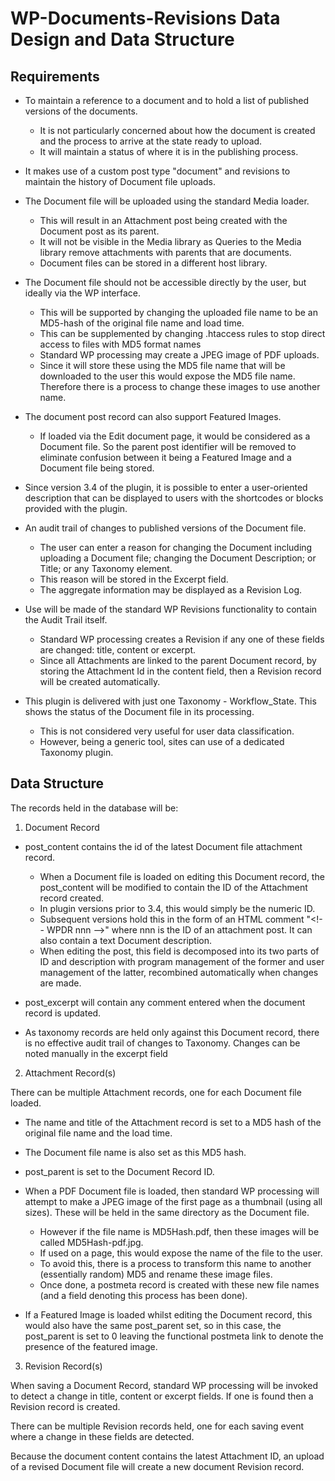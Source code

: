 # WP-Documents-Revisions Data Design and Data Structure

## Requirements

- To maintain a reference to a document and to hold a list of published versions of the documents.
  - It is not particularly concerned about how the document is created and the process to arrive at the state ready to upload.
  - It will maintain a status of where it is in the publishing process.

- It makes use of a custom post type "document" and revisions to maintain the history of Document file uploads.

- The Document file will be uploaded using the standard Media loader.
  - This will result in an Attachment post being created with the Document post as its parent.
  - It will not be visible in the Media library as Queries to the Media library remove attachments with parents that are documents.
  - Document files can be stored in a different host library.

- The Document file should not be accessible directly by the user, but ideally via the WP interface.
  - This will be supported by changing the uploaded file name to be an MD5-hash of the original file name and load time.
  - This can be supplemented by changing .htaccess rules to stop direct access to files with MD5 format names
  - Standard WP processing may create a JPEG image of PDF uploads.
  - Since it will store these using the MD5 file name that will be downloaded to the user this would expose the MD5 file name. Therefore there is a process to change these images to use another name.

- The document post record can also support Featured Images.
  - If loaded via the Edit document page, it would be considered as a Document file. So the parent post identifier will be removed to eliminate confusion between it being a Featured Image and a Document file being stored.

- Since version 3.4 of the plugin, it is possible to enter a user-oriented description that can be displayed to users with the shortcodes or blocks provided with the plugin.

- An audit trail of changes to published versions of the Document file.
  - The user can enter a reason for changing the Document including uploading a Document file; changing the Document Description; or Title; or any Taxonomy element.
  - This reason will be stored in the Excerpt field.
  - The aggregate information may be displayed as a Revision Log.
- Use will be made of the standard WP Revisions functionality to contain the Audit Trail itself.
  - Standard WP processing creates a Revision if any one of these fields are changed: title, content or excerpt.
  - Since all Attachments are linked to the parent Document record, by storing the Attachment Id in the content field, then a Revision record will be created automatically.

- This plugin is delivered with just one Taxonomy - Workflow_State. This shows the status of the Document file in its processing.
  - This is not considered very useful for user data classification.
  - However, being a generic tool, sites can use of a dedicated Taxonomy plugin.

## Data Structure

The records held in the database will be:

1. Document Record

- post_content contains the id of the latest Document file attachment record.
  - When a Document file is loaded on editing this Document record, the post_content will be modified to contain the ID of the Attachment record created.
  - In plugin versions prior to 3.4, this would simply be the numeric ID.
  - Subsequent versions hold this in the form of an HTML comment "&lt;!-- WPDR nnn --&gt;" where nnn is the ID of an attachment post. It can also contain a text Document description.
  - When editing the post, this field is decomposed into its two parts of ID and description with program management of the former and user management of the latter, recombined automatically when changes are made.

- post_excerpt will contain any comment entered when the document record is updated.

- As taxonomy records are held only against this Document record, there is no effective audit trail of changes to Taxonomy. Changes can be noted manually in the excerpt field

2. Attachment Record(s)

There can be multiple Attachment records, one for each Document file loaded.

- The name and title of the Attachment record is set to a MD5 hash of the original file name and the load time.

- The Document file name is also set as this MD5 hash.

- post_parent is set to the Document Record ID.

- When a PDF Document file is loaded, then standard WP processing will attempt to make a JPEG image of the first page as a thumbnail (using all sizes). These will be held in the same directory as the Document file.
  - However if the file name is MD5Hash.pdf, then these images will be called MD5Hash-pdf.jpg.
  - If used on a page, this would expose the name of the file to the user.
  - To avoid this, there is a process to transform this name to another (essentially random) MD5 and rename these image files.
  - Once done, a postmeta record is created with these new file names (and a field denoting this process has been done).

- If a Featured Image is loaded whilst editing the Document record, this would also have the same post_parent set, so in this case, the post_parent is set to 0 leaving the functional postmeta link to denote the presence of the featured image.

3. Revision Record(s)

When saving a Document Record, standard WP processing will be invoked to detect a change in title, content or excerpt fields. If one is found then a Revision record is created.

There can be multiple Revision records held, one for each saving event where a change in these fields are detected.

Because the document content contains the latest Attachment ID, an upload of a revised Document file will create a new document Revision record.
